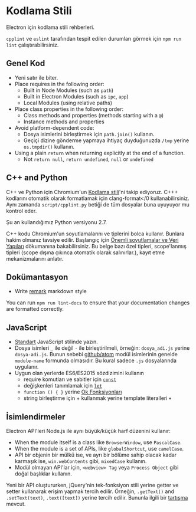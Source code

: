 # Kodlama Stili

Electron için kodlama stili rehberleri.

`cpplint` ve `eslint` tarafından tespit edilen durumları görmek için `npm run lint` çalıştırabilirsiniz.

## Genel Kod

* Yeni satır ile biter.
* Place requires in the following order: 
  * Built in Node Modules (such as `path`)
  * Built in Electron Modules (such as `ipc`, `app`)
  * Local Modules (using relative paths)
* Place class properties in the following order: 
  * Class methods and properties (methods starting with a `@`)
  * Instance methods and properties
* Avoid platform-dependent code: 
  * Dosya isimlerini birleştirmek için `path.join()` kullanın.
  * Geçiçi dizine gönderme yapmaya ihtiyaç duyduğunuzda `/tmp` yerine `os.tmpdir()` kullanın.
* Using a plain `return` when returning explicitly at the end of a function. 
  * Not `return null`, `return undefined`, `null` or `undefined`

## C++ and Python

C++ ve Python için Chromium'un [Kodlama stili](https://www.chromium.org/developers/coding-style)'ni takip ediyoruz. C+++ kodlarını otomatik olarak formatlamak için clang-format</0 kullanabilirsiniz. Aynı zamanda `script/cpplint.py` betiği de tüm dosyalar buna uyuyuyor mu kontrol eder.</p> 

Şu an kullandığımız Python versiyonu 2.7.

C++ kodu Chromium'un soyutlamalarını ve tiplerini bolca kullanır. Bunlara hakim olmanız tavsiye edilir. Başlangıç için [Önemli soyutlamalar ve Veri Yapıları](https://www.chromium.org/developers/coding-style/important-abstractions-and-data-structures) dökumanına bakabilirsiniz. Bu belge bazı özel tipleri, scope'lanmış tipleri (scope dışına çıkınca otomatik olarak salınırlar.), kayıt etme mekanizmalarını anlatır.

## Dokümantasyon

* Write [remark](https://github.com/remarkjs/remark) markdown style

You can run `npm run lint-docs` to ensure that your documentation changes are formatted correctly.

## JavaScript

* [Standart](https://npm.im/standard) JavaScript stilinde yazın.
* Dosya isimleri `_` ile değil `-` ile birleştirilmeli, örneğin: `dosya_adi.js` yerine `dosya-adi.js`. Bunun sebebi [github/atom](https://github.com/github/atom) modül isimlerinin genelde `module-name` formunda olmasıdır. Bu kural sadece `.js` dosyalarında uygulanır.
* Uygun olan yerlerde ES6/ES2015 sözdizimini kullanın 
  * require komutları ve sabitler için [`const`](https://developer.mozilla.org/en-US/docs/Web/JavaScript/Reference/Statements/const)
  * değişkenleri tanımlamak için [`let`](https://developer.mozilla.org/en-US/docs/Web/JavaScript/Reference/Statements/let)
  * `function () { }` yerine [Ok Fonksiyonları](https://developer.mozilla.org/en-US/docs/Web/JavaScript/Reference/Functions/Arrow_functions)
  * string birleştirme için + kullanmak yerine template literalleri `+`

## İsimlendirmeler

Electron API'leri Node.js ile aynı büyük/küçük harf düzenini kullanır:

* When the module itself is a class like `BrowserWindow`, use `PascalCase`.
* When the module is a set of APIs, like `globalShortcut`, use `camelCase`.
* API bir objenin bir mülkü ise, ve ayrı bir bölüme sahip olacak kadar karmaşık ise, `win.webContents` gibi, `mixedCase` kullanın.
* Modül olmayan API'lar için, `<webview> Tag` veya `Process Object` gibi doğal başlıklar kullanın.

Yeni bir API oluştururken, jQuery'nin tek-fonksiyon stili yerine getter ve setter kullanarak erişim yapmak tercih edilir. Örneğin, `.getText()` and `.setText(text)`, `.text([text])` yerine tercih edilir. Bununla ilgili bir [tartışma](https://github.com/electron/electron/issues/46) mevcut.